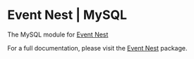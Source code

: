 # Event Nest | MySQL
The MySQL module for [Event Nest](https://www.npmjs.com/package/@event-nest/core)

For a full documentation, please visit the [Event Nest](https://www.npmjs.com/package/@event-nest/core) package.
